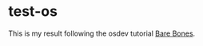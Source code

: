 # test-os

This is my result following the osdev tutorial [Bare Bones](https://wiki.osdev.org/Bare_Bones).





